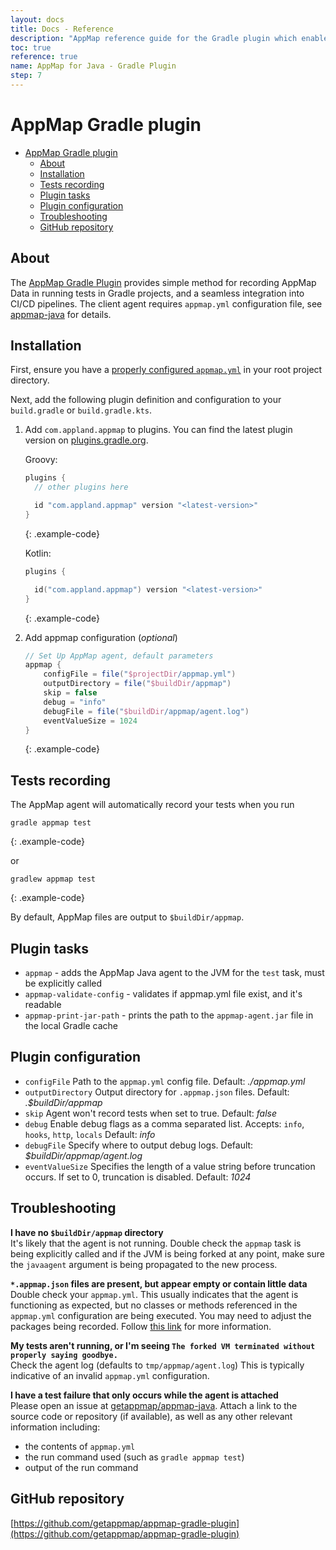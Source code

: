 ```yaml
---
layout: docs
title: Docs - Reference
description: "AppMap reference guide for the Gradle plugin which enables recording AppMap Data in Gradle projects."
toc: true
reference: true
name: AppMap for Java - Gradle Plugin
step: 7
---
```


# AppMap Gradle plugin

- [AppMap Gradle plugin](#appmap-gradle-plugin)
  - [About](#about)
  - [Installation](#installation)
  - [Tests recording](#tests-recording)
  - [Plugin tasks](#plugin-tasks)
  - [Plugin configuration](#plugin-configuration)
  - [Troubleshooting](#troubleshooting)
  - [GitHub repository](#github-repository)

## About

The [AppMap Gradle Plugin](https://plugins.gradle.org/plugin/com.appland.appmap)
provides simple method for recording AppMap Data in running
tests in Gradle projects, and a seamless integration into CI/CD pipelines. The
client agent requires `appmap.yml` configuration file, see
[appmap-java](./appmap-java/) for details.

## Installation

First, ensure you have a
[properly configured `appmap.yml`](./appmap-java#configuration)
in your root project directory.

Next, add the following plugin definition and configuration to your `build.gradle` or `build.gradle.kts`.

1. Add `com.appland.appmap` to plugins. You can find the latest plugin version on [plugins.gradle.org](https://plugins.gradle.org/plugin/com.appland.appmap). 

    Groovy:
    ```groovy
    plugins {
      // other plugins here

      id "com.appland.appmap" version "<latest-version>"
    }
    ```
    {: .example-code}

    Kotlin:
    ```kotlin
    plugins {

      id("com.appland.appmap") version "<latest-version>"
    }
    ```
    {: .example-code}

2. Add appmap configuration (_optional_)

   ```groovy
   // Set Up AppMap agent, default parameters
   appmap {
       configFile = file("$projectDir/appmap.yml")
       outputDirectory = file("$buildDir/appmap")
       skip = false
       debug = "info"
       debugFile = file("$buildDir/appmap/agent.log")
       eventValueSize = 1024
   }
   ```
   {: .example-code}

## Tests recording

The AppMap agent will automatically record your tests when you run
```
gradle appmap test
```
{: .example-code}

or 

```
gradlew appmap test
```
{: .example-code}

By default, AppMap files are output to `$buildDir/appmap`.

## Plugin tasks

- `appmap` - adds the AppMap Java agent to the JVM for the `test` task, must be explicitly called
- `appmap-validate-config` - validates if appmap.yml file exist, and it's readable
- `appmap-print-jar-path` - prints the path to the `appmap-agent.jar` file in the local Gradle cache 

## Plugin configuration

- `configFile` Path to the `appmap.yml` config file. Default: _./appmap.yml_
- `outputDirectory` Output directory for `.appmap.json` files. Default:
  _.$buildDir/appmap_
- `skip` Agent won't record tests when set to true. Default: _false_
- `debug` Enable debug flags as a comma separated list. Accepts: `info`,
  `hooks`, `http`, `locals` Default: _info_
- `debugFile` Specify where to output debug logs. Default:
  _$buildDir/appmap/agent.log_
- `eventValueSize` Specifies the length of a value string before truncation
  occurs. If set to 0, truncation is disabled. Default: _1024_

## Troubleshooting

**I have no `$buildDir/appmap` directory**  
It's likely that the agent is not running. Double check the `appmap` task is
being explicitly called and if the JVM is being forked at any point, make sure
the `javaagent` argument is being propagated to the new process.

**`*.appmap.json` files are present, but appear empty or contain little data**  
Double check your `appmap.yml`. This usually indicates that the agent is
functioning as expected, but no classes or methods referenced in the
`appmap.yml` configuration are being executed. You may need to adjust the
packages being recorded. Follow [this link](./appmap-java#configuration) for more information.


**My tests aren't running, or I'm seeing
`The forked VM terminated without properly saying goodbye.`**  
Check the agent log (defaults to `tmp/appmap/agent.log`) This is typically
indicative of an invalid `appmap.yml` configuration.

**I have a test failure that only occurs while the agent is attached**  
Please open an issue at
[getappmap/appmap-java](https://github.com/getappmap/appmap-java/issues).
Attach a link to the source code or repository (if available), as well as any
other relevant information including:

- the contents of `appmap.yml`
- the run command used (such as `gradle appmap test`)
- output of the run command

## GitHub repository

[https://github.com/getappmap/appmap-gradle-plugin](https://github.com/getappmap/appmap-gradle-plugin)
